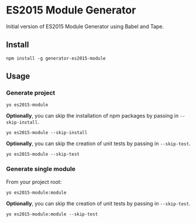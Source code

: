# ES2015 Module Generator

Initial version of ES2015 Module Generator using Babel and Tape.

## Install
`npm install -g generator-es2015-module`

## Usage

### Generate project
`yo es2015-module`

__Optionally__, you can skip the installation of npm packages by passing in `--skip-install`.

`yo es2015-module --skip-install`

__Optionally__, you can skip the creation of unit tests by passing in `--skip-test`.

`yo es2015-module --skip-test`

### Generate single module

From your project root:

`yo es2015-module:module`

__Optionally__, you can skip the creation of unit tests by passing in `--skip-test`.

`yo es2015-module:module --skip-test`
